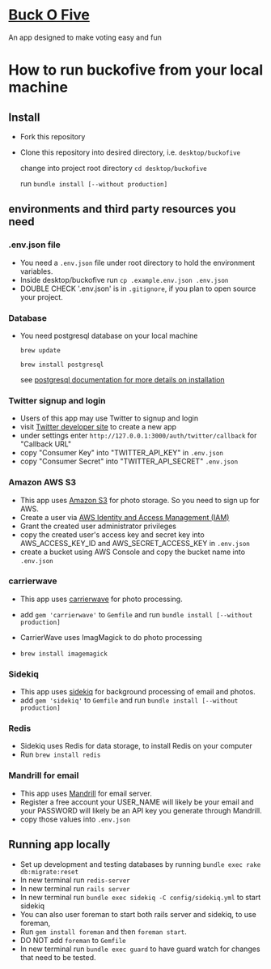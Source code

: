 <a href="https://buckofive.herokuapp.com" target="_blank">Buck O Five</a>
===========

An app designed to make voting easy and fun

# How to run buckofive from your local machine #

## Install  

* Fork this repository
* Clone this repository into desired directory, i.e. `desktop/buckofive`

  change into project root directory `cd desktop/buckofive`

	run `bundle install [--without production]`

## environments and third party resources you need

### .env.json file

* You need a `.env.json` file under root directory to hold the environment variables.
* Inside desktop/buckofive run `cp .example.env.json .env.json`
* DOUBLE CHECK '.env.json' is in `.gitignore`, if you plan to open source your project.

### Database

* You need postgresql database on your local machine

	<code>brew update</code>

	<code>brew install postgresql</code>

	see <a href="http://www.postgresql.org/docs/9.4/static/index.html" target="_blank">postgresql documentation for more details on installation</a>


### Twitter signup and login

* Users of this app may use Twitter to signup and login
* visit <a href="https://apps.twitter.com/">Twitter developer site</a> to create a new app
* under settings enter `http://127.0.0.1:3000/auth/twitter/callback` for "Callback URL"
* copy "Consumer Key" into "TWITTER_API_KEY" in `.env.json`
* copy "Consumer Secret" into "TWITTER_API_SECRET" `.env.json`

### Amazon AWS S3

* This app uses <a href="http://aws.amazon.com/" target="_blank">Amazon S3</a> for photo storage. So you need to sign up for AWS.
* Create a user via <a href="http://aws.amazon.com/iam/" target="_blank">AWS Identity and Access Management (IAM)</a>
* Grant the created user administrator privileges
* copy the created user's access key and secret key into AWS_ACCESS_KEY_ID and AWS_SECRET_ACCESS_KEY in `.env.json`
* create a bucket using AWS Console and copy the bucket name into `.env.json`


### carrierwave

* This app uses <a href="https://github.com/carrierwaveuploader/carrierwave" target="_blank">carrierwave</a> for photo processing.
* add `gem 'carrierwave'` to `Gemfile` and run `bundle install [--without production]`

* CarrierWave uses ImagMagick to do photo processing
* `brew install imagemagick`


### Sidekiq

* This app uses <a href="https://github.com/mperham/sidekiq" target="_blank">sidekiq</a> for background processing of email and photos.
* add `gem 'sidekiq'` to `Gemfile` and run `bundle install [--without production]`

### Redis

* Sidekiq uses Redis for data storage, to install Redis on your computer
* Run `brew install redis`

### Mandrill for email

* This app uses <a href="https://www.mandrill.com/" target="_blank">Mandrill</a> for email server.
* Register a free account your USER_NAME will likely be your email and your PASSWORD will likely be an API key you generate through Mandrill.
* copy those values into `.env.json`

## Running app locally

* Set up development and testing databases by running `bundle exec rake db:migrate:reset`
* In new terminal run `redis-server`
* In new terminal run `rails server`
* In new terminal run `bundle exec sidekiq -C config/sidekiq.yml` to start sidekiq
* You can also user foreman to start both rails server and sidekiq, to use foreman,
* Run `gem install foreman` and then `foreman start`.
* DO NOT add `foreman` to `Gemfile`
* In new terminal run `bundle exec guard` to have guard watch for changes that need to be tested.
